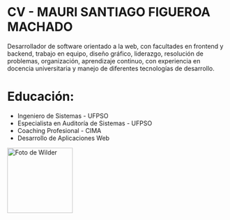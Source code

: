 # CV - MAURI SANTIAGO FIGUEROA MACHADO
Desarrollador de software orientado a la web, con facultades en frontend y backend, trabajo en equipo, diseño gráfico, liderazgo, resolución de problemas, organización, aprendizaje continuo, con experiencia en docencia universitaria y manejo de diferentes tecnologías de desarrollo.

# Educación:
* Ingeniero de Sistemas - UFPSO
* Especialista en Auditoría de Sistemas - UFPSO
* Coaching Profesional - CIMA
* Desarrollo de Aplicaciones Web 

<img src="img/WilderDuarte.png" alt="Foto de Wilder" width="150px" height="150px"></img>
